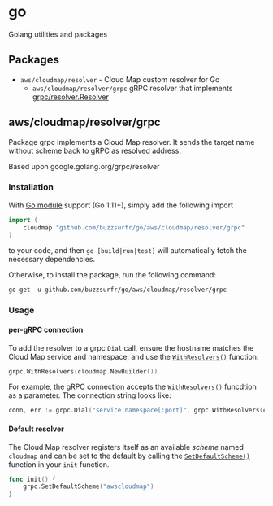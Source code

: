 # go
Golang utilities and packages

## Packages

* `aws/cloudmap/resolver` - Cloud Map custom resolver for Go
  * `aws/cloudmap/resolver/grpc` gRPC resolver that implements [grpc/resolver.Resolver](https://pkg.go.dev/google.golang.org/grpc/resolver#Resolver)


## aws/cloudmap/resolver/grpc

Package grpc implements a Cloud Map resolver. It sends the target name without scheme back to gRPC as resolved address.

Based upon google.golang.org/grpc/resolver

### Installation

With [Go module](https://github.com/golang/go/wiki/Modules) support (Go 1.11+), simply add the following import

```go
import (
    cloudmap "github.com/buzzsurfr/go/aws/cloudmap/resolver/grpc"
)
```

to your code, and then `go [build|run|test]` will automatically fetch the necessary dependencies.

Otherwise, to install the package, run the following command:

```
go get -u github.com/buzzsurfr/go/aws/cloudmap/resolver/grpc
```

### Usage

#### per-gRPC connection

To add the resolver to a grpc `Dial` call, ensure the hostname matches the Cloud Map service and namespace, and use the [`WithResolvers()`](https://pkg.go.dev/google.golang.org/grpc@v1.33.1#WithResolvers) function:
```go
grpc.WithResolvers(cloudmap.NewBuilder())
```

For example, the gRPC connection accepts the [`WithResolvers()`](https://pkg.go.dev/google.golang.org/grpc@v1.33.1#WithResolvers) funcdtion as a parameter. The connection string looks like:

```go
conn, err := grpc.Dial("service.namespace[:port]", grpc.WithResolvers(cloudmap.NewBuilder()))
```

#### Default resolver

The Cloud Map resolver registers itself as an available _scheme_ named `cloudmap` and can be set to the default by calling the [`SetDefaultScheme()`](https://pkg.go.dev/google.golang.org/grpc@v1.33.1/resolver#SetDefaultScheme) function in your `init` function.

```go
func init() {
	grpc.SetDefaultScheme("awscloudmap")
}
```
